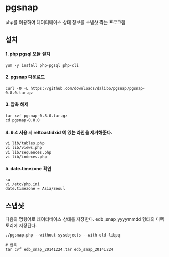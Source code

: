 # pgsnap

php를 이용하여 데이터베이스 상태 정보를 스냅샷 찍는 프로그램

## 설치

#### 1. php pgsql 모듈 설치

	yum -y install php-pgsql php-cli

#### 2. pgsnap 다운로드

	curl -O -L https://github.com/downloads/dalibo/pgsnap/pgsnap-0.8.0.tar.gz

#### 3. 압축 해제

	tar xvf pgsnap-0.8.0.tar.gz
	cd pgsnap-0.8.0

#### 4. 9.4 사용 시 reltoastidxid 이 있는 라인을 제거해준다.

	vi lib/tables.php
	vi lib/views.php
	vi lib/sequences.php 
	vi lib/indexes.php

#### 5. date.timezone 확인

	su
	vi /etc/php.ini
	date.timezone = Asia/Seoul

## 스냅샷

다음의 명령어로 데이터베이스 상태를 저장한다. edb_snap_yyyymmdd 형태의 디렉토리에 저장된다.

	./pgsnap.php --without-sysobjects --with-old-libpq
	
	# 압축
	tar cvf edb_snap_20141224.tar edb_snap_20141224